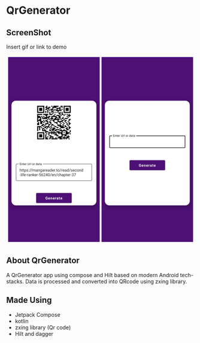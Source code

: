 
# QrGenerator




## ScreenShot

Insert gif or link to demo

![alt text](https://github.com/Deepanshu-Sharma-18/QrGenz/blob/master/Picsart_22-09-12_16-07-47-230.jpg)
## About QrGenerator
A QrGenerator app using compose and Hilt based on modern Android tech-stacks. Data is processed and converted into QRcode using zxing library.
## Made Using

* Jetpack Compose
* kotlin
* zxing library (Qr code)
* Hilt and dagger
